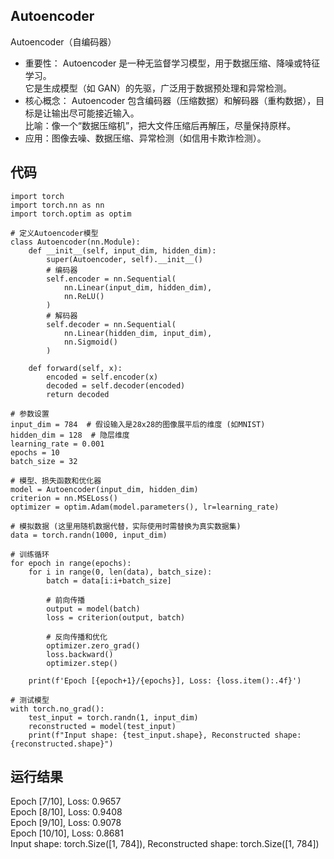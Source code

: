 ## Autoencoder 
Autoencoder（自编码器）
- 重要性：
Autoencoder 是一种无监督学习模型，用于数据压缩、降噪或特征学习。  
它是生成模型（如 GAN）的先驱，广泛用于数据预处理和异常检测。  
- 核心概念：
Autoencoder 包含编码器（压缩数据）和解码器（重构数据），目标是让输出尽可能接近输入。  
比喻：像一个“数据压缩机”，把大文件压缩后再解压，尽量保持原样。  
- 应用：图像去噪、数据压缩、异常检测（如信用卡欺诈检测）。

## 代码
```
import torch
import torch.nn as nn
import torch.optim as optim

# 定义Autoencoder模型
class Autoencoder(nn.Module):
    def __init__(self, input_dim, hidden_dim):
        super(Autoencoder, self).__init__()
        # 编码器
        self.encoder = nn.Sequential(
            nn.Linear(input_dim, hidden_dim),
            nn.ReLU()
        )
        # 解码器
        self.decoder = nn.Sequential(
            nn.Linear(hidden_dim, input_dim),
            nn.Sigmoid()
        )

    def forward(self, x):
        encoded = self.encoder(x)
        decoded = self.decoder(encoded)
        return decoded

# 参数设置
input_dim = 784  # 假设输入是28x28的图像展平后的维度 (如MNIST)
hidden_dim = 128  # 隐层维度
learning_rate = 0.001
epochs = 10
batch_size = 32

# 模型、损失函数和优化器
model = Autoencoder(input_dim, hidden_dim)
criterion = nn.MSELoss()
optimizer = optim.Adam(model.parameters(), lr=learning_rate)

# 模拟数据 (这里用随机数据代替，实际使用时需替换为真实数据集)
data = torch.randn(1000, input_dim)

# 训练循环
for epoch in range(epochs):
    for i in range(0, len(data), batch_size):
        batch = data[i:i+batch_size]
        
        # 前向传播
        output = model(batch)
        loss = criterion(output, batch)
        
        # 反向传播和优化
        optimizer.zero_grad()
        loss.backward()
        optimizer.step()
    
    print(f'Epoch [{epoch+1}/{epochs}], Loss: {loss.item():.4f}')

# 测试模型
with torch.no_grad():
    test_input = torch.randn(1, input_dim)
    reconstructed = model(test_input)
    print(f"Input shape: {test_input.shape}, Reconstructed shape: {reconstructed.shape}")

```
## 运行结果
Epoch [7/10], Loss: 0.9657  
Epoch [8/10], Loss: 0.9408  
Epoch [9/10], Loss: 0.9078  
Epoch [10/10], Loss: 0.8681  
Input shape: torch.Size([1, 784]), Reconstructed shape: torch.Size([1, 784])  
